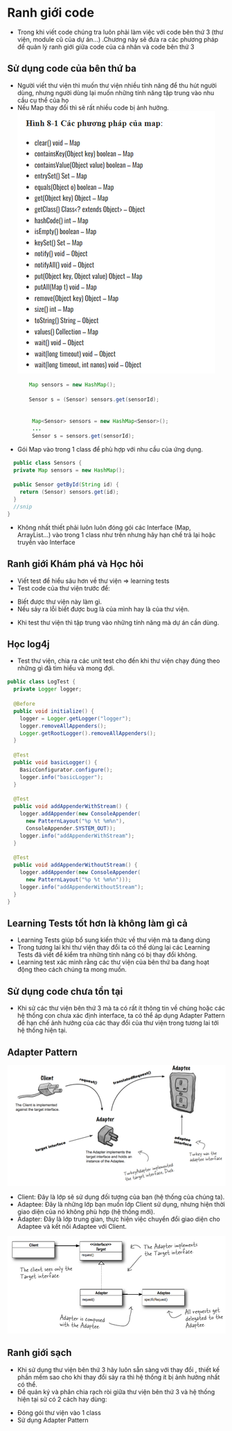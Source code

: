 # Ranh giới code

- Trong khi viết code chúng tra luôn phải làm việc với code bên thứ 3 (thư viện, module cũ của dự án...)
.Chương này sẽ đưa ra các phương pháp để quản lý ranh giới giữa  code của cá nhân và code bên thứ 3

## Sử dụng code của bên thứ ba
- Người viết thư viện thì muốn thư viện nhiều tính năng để thu hút người dùng, nhưng người dùng lại muốn những tính năng 
tập trung vào nhu cầu cụ thể của họ
- Nếu Map thay đổi thì sẽ rất nhiều code bị ảnh hưởng.
![img.png](img.png)
```java
       Map sensors = new HashMap();

       Sensor s = (Sensor) sensors.get(sensorId);


        Map<Sensor> sensors = new HashMap<Sensor>();
        ...
        Sensor s = sensors.get(sensorId);
```
- Gói Map vào trong 1 class để phù hợp với nhu cầu của ứng dụng.
```java
  public class Sensors {
  private Map sensors = new HashMap();
 
  public Sensor getById(String id) { 
    return (Sensor) sensors.get(id);
  }
  //snip 
}
```

- Không nhất thiết phải luôn luôn đóng gói các Interface (Map, ArrayList...) vào trong 1 class như trên nhưng hãy hạn chế trả lại hoặc truyền vào Interface 

## Ranh giới Khám phá và Học hỏi
- Viết test để hiểu sâu hơn về thư viện => learning tests
- Test code của thư viện trước để: 
 + Biết được thư viện này làm gì.
 + Nếu sảy ra lỗi biết được bug là của mình hay là của thư viện.
- Khi test thư viện thì tập trung vào những tính năng mà dự án cần dùng.

## Học log4j
- Test thư viện, chia ra các unit test cho đến khi thư viện chạy đúng theo những gì đã tìm hiểu và mong đợi.
```java
public class LogTest { 
  private Logger logger;
   
  @Before
  public void initialize() {
    logger = Logger.getLogger("logger"); 
    logger.removeAllAppenders(); 
    Logger.getRootLogger().removeAllAppenders();
  }
   
  @Test
  public void basicLogger() {
    BasicConfigurator.configure();
    logger.info("basicLogger"); 
  }
   
  @Test
  public void addAppenderWithStream() {
    logger.addAppender(new ConsoleAppender( 
      new PatternLayout("%p %t %m%n"), 
      ConsoleAppender.SYSTEM_OUT));
    logger.info("addAppenderWithStream"); 
  }
   
  @Test
  public void addAppenderWithoutStream() {
    logger.addAppender(new ConsoleAppender( 
      new PatternLayout("%p %t %m%n")));
    logger.info("addAppenderWithoutStream"); 
  }
}
```

## Learning Tests tốt hơn là không làm gì cả
- Learning Tests giúp bổ sung kiến thức về thư viện mà ta đang dùng 
- Trong tương lai khi thư viện thay đổi ta có thể dùng lại các Learning Tests đã viết để kiểm tra những tính năng có bị thay đổi không.
- Learning test xác minh rằng các thư viện của bên thứ ba đang hoạt động theo cách chúng ta mong muốn.

## Sử dụng code chưa tồn tại
- Khi sử các thư viện bên thứ 3 mà ta có rất ít thông tin về chúng hoặc các hệ thống con chưa xác định interface,
ta có thể áp dụng Adapter Pattern để hạn chế ảnh hưởng của các thay đổi của thư viện trong tương lai tới hệ thống hiện tại.

## Adapter Pattern 

![img_1.png](img_1.png)


- Client: Đây là lớp sẽ sử dụng đối tượng của bạn (hệ thống của chúng ta).
- Adaptee: Đây là những lớp bạn muốn lớp Client sử dụng, nhưng hiện thời giao diện của nó không phù hợp (hệ thống mới).
- Adapter: Đây là lớp trung gian, thực hiện việc chuyển đổi giao diện cho Adaptee và kết nối Adaptee với Client.

![img_2.png](img_2.png)

## Ranh giới sạch
- Khi sử dụng thư viện bên thứ 3 hãy luôn sẵn sàng với thay đổi , thiết kế phần mềm sao cho khi thay đổi sảy ra thì hệ 
thống ít bị ảnh hưởng nhất có thể.
- Để quản ký và phân chia rạch ròi giữa thư viện bên thứ 3 và hệ thống hiện tại sử có 2 cách hay dùng:
 + Đóng gói thư viện vào 1 class
 + Sử dụng Adapter Pattern 
